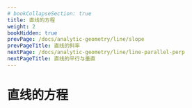 ```yaml
---
# bookCollapseSection: true
title: 直线的方程
weight: 2
bookHidden: true
prevPage: /docs/analytic-geometry/line/slope
prevPageTitle: 直线的斜率
nextPage: /docs/analytic-geometry/line/line-parallel-perp
nextPageTitle: 直线的平行与垂直
---
```


# 直线的方程

